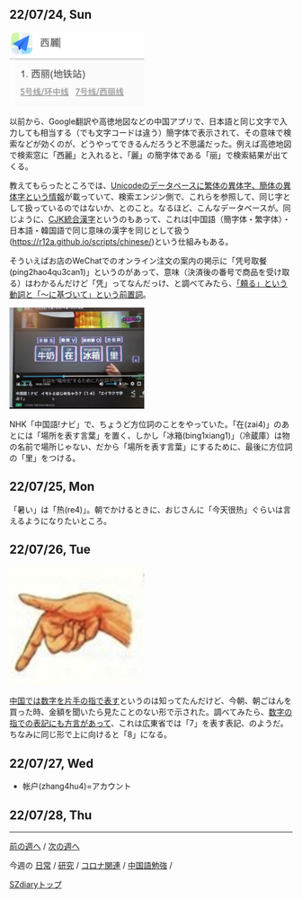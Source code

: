 ## 22/07/24, Sun

<img src="https://github.com/akita11/SZdiary/blob/main/diary/photo/2022-07-23_22.32.46.png" width="240px">

以前から、Google翻訳や高徳地図などの中国アプリで、日本語と同じ文字で入力しても相当する（でも文字コードは違う）簡字体で表示されて、その意味で検索などが効くのが、どうやってできるんだろうと不思議だった。例えば高徳地図で検索窓に「西麗」と入れると、「麗」の簡字体である「丽」で検索結果が出てくる。

教えてもらったところでは、[Unicodeのデータベースに繁体の異体字、簡体の異体字という情報](https://www.unicode.org/cgi-bin/GetUnihanData.pl?codepoint=9E97&useutf8=true#:~:text=l%C3%AD%200697.031%3Al%C3%AC-,Variants,-Data%20type)が載っていて、検索エンジン側で、これらを参照して、同じ字として扱っているのではないか、とのこと。なるほど、こんなデータベースが。同じように、[CJK統合漢字](https://kotobank.jp/word/CJK%E7%B5%B1%E5%90%88%E6%BC%A2%E5%AD%97-3928#:~:text=%E4%B8%AD%E5%9B%BD%E8%AA%9E%E3%80%81%E6%97%A5%E6%9C%AC%E8%AA%9E%E3%80%81%E9%9F%93%E5%9B%BD,%E3%82%92%E5%90%8C%E3%81%98%E6%BC%A2%E5%AD%97%E3%81%A8%E3%81%97%E3%81%A6%E6%89%B1%E3%81%86%E3%80%82)というのもあって、これは[中国語（簡字体・繁字体）・日本語・韓国語で同じ意味の漢字を同じとして扱う(https://r12a.github.io/scripts/chinese/)という仕組みもある。

そういえばお店のWeChatでのオンライン注文の案内の掲示に「凭号取餐(ping2hao4qu3can1)」というのがあって、意味（決済後の番号で商品を受け取る）はわかるんだけど「凭」ってなんだっけ、と調べてみたら、[「頼る」という動詞と「〜に基づいて」という前置詞](https://cjjc.weblio.jp/content/%E5%87%AD)。

<img src="https://github.com/akita11/SZdiary/blob/main/diary/photo/2022-07-24_22.01.42.jpg" width="240px">

NHK「中国語!ナビ」で、ちょうど方位詞のことをやっていた。「在(zai4)」のあとには「場所を表す言葉」を置く、しかし「冰箱(bing1xiang1)」（冷蔵庫）は物の名前で場所じゃない、だから「場所を表す言葉」にするために、最後に方位詞の「里」をつける。


## 22/07/25, Mon

「暑い」は「热(re4)」。朝でかけるときに、おじさんに「今天很热」ぐらいは言えるようになりたいところ。


## 22/07/26, Tue

<img src="https://github.com/akita11/SZdiary/blob/main/diary/photo/2022-07-26_9.06.21.png" width="240px">

[中国では数字を片手の指で表す](http://huaihua.blog5.fc2.com/blog-entry-104.html)というのは知ってたんだけど、今朝、朝ごはんを買った時、金額を聞いたら見たことのない形で示された。調べてみたら、[数字の指での表記にも方言があって](https://japan.visitbeijing.com.cn/article/47JwUtEgClH)、これは広東省では「7」を表す表記、のようだ。ちなみに同じ形で上に向けると「8」になる。


## 22/07/27, Wed

- 帐户(zhang4hu4)=アカウント


## 22/07/28, Thu



***

[前の週へ](2206-5.md) /
[次の週へ](2207-3.md)

今週の
[日常](../diary/2207-4.md) /
[研究](../research/2207-4.md) /
[コロナ関連](../covid19/2207-4.md) / 
[中国語勉強](../chinese/2207-4.md) / 

[SZdiaryトップ](../../README.md)

